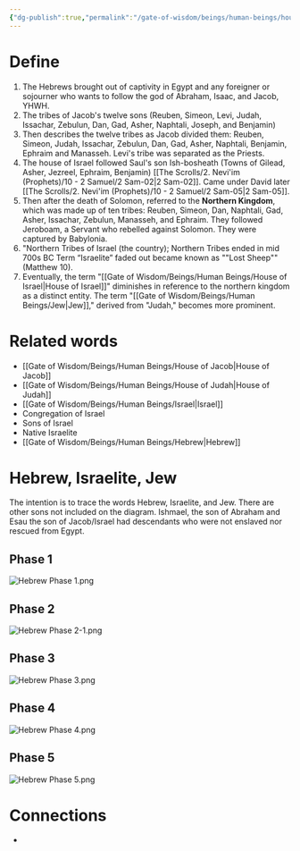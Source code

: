 ```yaml
---
{"dg-publish":true,"permalink":"/gate-of-wisdom/beings/human-beings/house-of-israel/","tags":["#GateWisdom","#HumanBeing","#H","#I"]}
---
```


# Define
1. The Hebrews brought out of captivity in Egypt and any foreigner or sojourner who wants to follow the god of Abraham, Isaac, and Jacob, YHWH. 
2. The tribes of Jacob's twelve sons (Reuben, Simeon, Levi, Judah, Issachar, Zebulun, Dan, Gad, Asher, Naphtali, Joseph, and Benjamin)
3. Then describes the twelve tribes as Jacob divided them: Reuben, Simeon, Judah, Issachar, Zebulun, Dan, Gad, Asher, Naphtali, Benjamin, Ephraim and Manasseh. Levi's tribe was separated as the Priests.
4. The house of Israel followed Saul's son Ish-bosheath (Towns of Gilead, Asher, Jezreel, Ephraim, Benjamin) [[The Scrolls/2. Nevi'im (Prophets)/10 - 2 Samuel/2 Sam-02\|2 Sam-02]]. Came under David later [[The Scrolls/2. Nevi'im (Prophets)/10 - 2 Samuel/2 Sam-05\|2 Sam-05]].
5. Then after the death of Solomon, referred to the **Northern Kingdom**, which was made up of ten tribes: Reuben, Simeon, Dan, Naphtali, Gad, Asher, Issachar, Zebulun, Manasseh, and Ephraim. They followed Jeroboam, a Servant who rebelled against Solomon. They were captured by Babylonia.
6. "Northern Tribes of Israel (the country); Northern Tribes ended in mid 700s BC Term “Israelite” faded out became known as ""Lost Sheep"" (Matthew 10). 
7. Eventually, the term "[[Gate of Wisdom/Beings/Human Beings/House of Israel\|House of Israel]]" diminishes in reference to the northern kingdom as a distinct entity. The term "[[Gate of Wisdom/Beings/Human Beings/Jew\|Jew]]," derived from "Judah," becomes more prominent.  

# Related words
- [[Gate of Wisdom/Beings/Human Beings/House of Jacob\|House of Jacob]]
- [[Gate of Wisdom/Beings/Human Beings/House of Judah\|House of Judah]]
- [[Gate of Wisdom/Beings/Human Beings/Israel\|Israel]]
- Congregation of Israel
- Sons of Israel
- Native Israelite
- [[Gate of Wisdom/Beings/Human Beings/Hebrew\|Hebrew]]

# Hebrew, Israelite, Jew

The intention is to trace the words Hebrew, Israelite, and Jew. There are other sons not included on the diagram. Ishmael, the son of Abraham and Esau the son of Jacob/Israel had descendants who were not enslaved nor rescued from Egypt.
## Phase 1

![Hebrew Phase 1.png](/img/user/Assets/attachments/Hebrew%20Phase%201.png)

## Phase 2

![Hebrew Phase 2-1.png](/img/user/Assets/attachments/Hebrew%20Phase%202-1.png)

## Phase 3

![Hebrew Phase 3.png](/img/user/Assets/attachments/Hebrew%20Phase%203.png)

## Phase 4

![Hebrew Phase 4.png](/img/user/Assets/attachments/Hebrew%20Phase%204.png)

## Phase 5

![Hebrew Phase 5.png](/img/user/Assets/attachments/Hebrew%20Phase%205.png)




# Connections
- 


